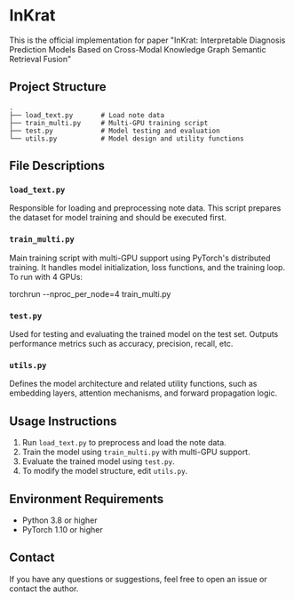 # InKrat
This is the official implementation for paper "InKrat: Interpretable Diagnosis Prediction Models Based on Cross-Modal Knowledge Graph Semantic Retrieval Fusion"

## Project Structure

```
.
├── load_text.py       # Load note data
├── train_multi.py     # Multi-GPU training script
├── test.py            # Model testing and evaluation
└── utils.py           # Model design and utility functions
```

## File Descriptions

### `load_text.py`
Responsible for loading and preprocessing note data. This script prepares the dataset for model training and should be executed first.

### `train_multi.py`
Main training script with multi-GPU support using PyTorch's distributed training. It handles model initialization, loss functions, and the training loop. To run with 4 GPUs:

torchrun --nproc_per_node=4 train_multi.py

### `test.py`
Used for testing and evaluating the trained model on the test set. Outputs performance metrics such as accuracy, precision, recall, etc.

### `utils.py`
Defines the model architecture and related utility functions, such as embedding layers, attention mechanisms, and forward propagation logic.

## Usage Instructions

1. Run `load_text.py` to preprocess and load the note data.
2. Train the model using `train_multi.py` with multi-GPU support.
3. Evaluate the trained model using `test.py`.
4. To modify the model structure, edit `utils.py`.

## Environment Requirements

- Python 3.8 or higher
- PyTorch 1.10 or higher

## Contact

If you have any questions or suggestions, feel free to open an issue or contact the author.
